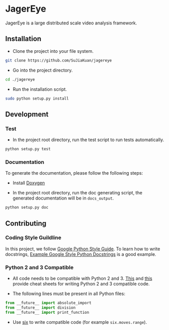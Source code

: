 # JagerEye

JagerEye is a large distributed scale video analysis framework.

## Installation

* Clone the project into your file system.

```bash
git clone https://github.com/SuJiaKuan/jagereye
```

* Go into the project directory.

```bash
cd ./jagereye
```

* Run the installation script.

```bash
sudo python setup.py install
```

## Development

### Test

* In the project root directory, run the test script to run tests automatically.

```bash
python setup.py test
```
### Documentation

To generate the documentation, please follow the following steps:

* Install [Doxygen](http://www.stack.nl/~dimitri/doxygen/)

* In the project root directory, run the doc generating script, the generated documentation will be in `docs_output`.

```bash
python setup.py doc
```

## Contributing

### Coding Style Guildline

In this project, we follow [Google Python Style Guide](https://google.github.io/styleguide/pyguide.html). To learn how to write docstrings, [Example Google Style Python Docstrings](http://sphinxcontrib-napoleon.readthedocs.io/en/latest/example_google.html) is a good example.

### Python 2 and 3 Compatible

* All code needs to be compatible with Python 2 and 3. [This](http://python-future.org/compatible_idioms.html) and [this](https://wiki.python.org/moin/PortingToPy3k/BilingualQuickRef) provide cheat sheets for writing Python 2 and 3 compatible code.

* The following lines must be present in all Python files:

```python
from __future__ import absolute_import
from __future__ import division
from __future__ import print_function
```

* Use [six](https://pypi.python.org/pypi/six) to write compatible code (for example `six.moves.range`).
